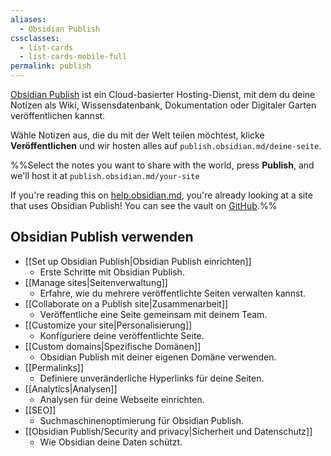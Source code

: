 ```yaml
---
aliases:
  - Obsidian Publish
cssclasses:
  - list-cards
  - list-cards-mobile-full
permalink: publish
---
```


[Obsidian Publish](https://obsidian.md/publish) ist ein Cloud-basierter Hosting-Dienst, mit dem du deine Notizen als Wiki, Wissensdatenbank, Dokumentation oder Digitaler Garten veröffentlichen kannst.

Wähle Notizen aus, die du mit der Welt teilen möchtest, klicke **Veröffentlichen** und wir hosten alles auf `publish.obsidian.md/deine-seite`.

%%Select the notes you want to share with the world, press **Publish**, and we'll host it at `publish.obsidian.md/your-site`

If you're reading this on [help.obsidian.md](https://help.obsidian.md), you're already looking at a site that uses Obsidian Publish! You can see the vault on [GitHub](https://github.com/obsidianmd/obsidian-docs).%%

## Obsidian Publish verwenden

- [[Set up Obsidian Publish|Obsidian Publish einrichten]]
	- Erste Schritte mit Obsidian Publish.
- [[Manage sites|Seitenverwaltung]]
	- Erfahre, wie du mehrere veröffentlichte Seiten verwalten kannst.
- [[Collaborate on a Publish site|Zusammenarbeit]]
	- Veröffentliche eine Seite gemeinsam mit deinem Team.
- [[Customize your site|Personalisierung]]
	- Konfiguriere deine veröffentlichte Seite.
- [[Custom domains|Spezifische Domänen]]
	- Obsidian Publish mit deiner eigenen Domäne verwenden.
- [[Permalinks]]
	- Definiere unveränderliche Hyperlinks für deine Seiten.
- [[Analytics|Analysen]]
	- Analysen für deine Webseite einrichten.
- [[SEO]]
	- Suchmaschinenoptimierung für Obsidian Publish.
- [[Obsidian Publish/Security and privacy|Sicherheit und Datenschutz]]
	- Wie Obsidian deine Daten schützt.
